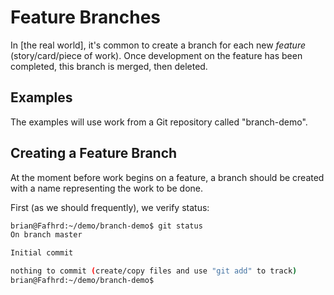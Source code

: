 # Feature Branches

In [the real world], it's common to create a branch for each new *feature* (story/card/piece of work). Once development on the feature has been completed, this branch is merged, then deleted.

## Examples

The examples will use work from a Git repository called "branch-demo".

## Creating a Feature Branch

At the moment before work begins on a feature, a branch should be created with a name representing the work to be done.

First (as we should frequently), we verify status:

```bash
brian@Fafhrd:~/demo/branch-demo$ git status
On branch master

Initial commit

nothing to commit (create/copy files and use "git add" to track)
brian@Fafhrd:~/demo/branch-demo$
```